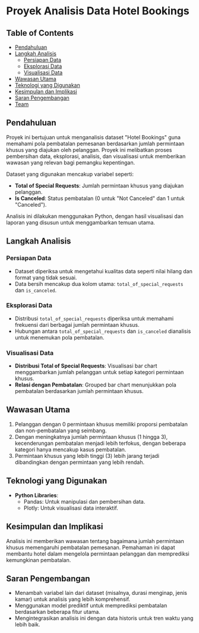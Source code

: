 # Proyek Analisis Data Hotel Bookings

## Table of Contents
- [Pendahuluan](#pendahuluan)
- [Langkah Analisis](#langkah-analisis)
  - [Persiapan Data](#persiapan-data)
  - [Eksplorasi Data](#eksplorasi-data)
  - [Visualisasi Data](#visualisasi-data)
- [Wawasan Utama](#wawasan-utama)
- [Teknologi yang Digunakan](#teknologi-yang-digunakan)
- [Kesimpulan dan Implikasi](#kesimpulan-dan-implikasi)
- [Saran Pengembangan](#saran-pengembangan)
- [Team](#team)

## Pendahuluan
Proyek ini bertujuan untuk menganalisis dataset "Hotel Bookings" guna memahami pola pembatalan pemesanan berdasarkan jumlah permintaan khusus yang diajukan oleh pelanggan. Proyek ini melibatkan proses pembersihan data, eksplorasi, analisis, dan visualisasi untuk memberikan wawasan yang relevan bagi pemangku kepentingan.

Dataset yang digunakan mencakup variabel seperti:
- **Total of Special Requests**: Jumlah permintaan khusus yang diajukan pelanggan.
- **Is Canceled**: Status pembatalan (0 untuk "Not Canceled" dan 1 untuk "Canceled").

Analisis ini dilakukan menggunakan Python, dengan hasil visualisasi dan laporan yang disusun untuk menggambarkan temuan utama.

## Langkah Analisis
### Persiapan Data
- Dataset diperiksa untuk mengetahui kualitas data seperti nilai hilang dan format yang tidak sesuai.
- Data bersih mencakup dua kolom utama: `total_of_special_requests` dan `is_canceled`.

### Eksplorasi Data
- Distribusi `total_of_special_requests` diperiksa untuk memahami frekuensi dari berbagai jumlah permintaan khusus.
- Hubungan antara `total_of_special_requests` dan `is_canceled` dianalisis untuk menemukan pola pembatalan.

### Visualisasi Data
- **Distribusi Total of Special Requests**: Visualisasi bar chart menggambarkan jumlah pelanggan untuk setiap kategori permintaan khusus.
- **Relasi dengan Pembatalan**: Grouped bar chart menunjukkan pola pembatalan berdasarkan jumlah permintaan khusus.

## Wawasan Utama
1. Pelanggan dengan 0 permintaan khusus memiliki proporsi pembatalan dan non-pembatalan yang seimbang.
2. Dengan meningkatnya jumlah permintaan khusus (1 hingga 3), kecenderungan pembatalan menjadi lebih terfokus, dengan beberapa kategori hanya mencakup kasus pembatalan.
3. Permintaan khusus yang lebih tinggi (3) lebih jarang terjadi dibandingkan dengan permintaan yang lebih rendah.

## Teknologi yang Digunakan
- **Python Libraries**:
  - Pandas: Untuk manipulasi dan pembersihan data.
  - Plotly: Untuk visualisasi data interaktif.

## Kesimpulan dan Implikasi
Analisis ini memberikan wawasan tentang bagaimana jumlah permintaan khusus memengaruhi pembatalan pemesanan. Pemahaman ini dapat membantu hotel dalam mengelola permintaan pelanggan dan memprediksi kemungkinan pembatalan.

## Saran Pengembangan
- Menambah variabel lain dari dataset (misalnya, durasi menginap, jenis kamar) untuk analisis yang lebih komprehensif.
- Menggunakan model prediktif untuk memprediksi pembatalan berdasarkan beberapa fitur utama.
- Mengintegrasikan analisis ini dengan data historis untuk tren waktu yang lebih baik.

